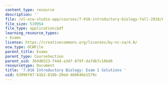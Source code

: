 ```yaml
---
content_type: resource
description: ''
file: /ol-ocw-studio-app/courses/7-016-introductory-biology-fall-2018/63096f87b1b2818b20ed460646e1579c_MIT7_016F18exam1_soln.pdf
file_size: 519954
file_type: application/pdf
learning_resource_types:
- Exams
license: https://creativecommons.org/licenses/by-nc-sa/4.0/
ocw_type: OCWFile
parent_title: Exams
parent_type: CourseSection
parent_uid: 364d6523-f44d-a347-879f-da7db7c18bd6
resourcetype: Document
title: '7.016 Introductory Biology: Exam 1 Solutions '
uid: 63096f87-b1b2-818b-20ed-460646e1579c
---
```

